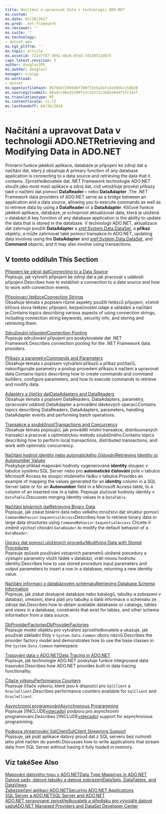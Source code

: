 ```yaml
---
title: Načítání a upravovat Data v technologii ADO.NET
ms.custom: ''
ms.date: 03/30/2017
ms.prod: .net-framework
ms.reviewer: ''
ms.suite: ''
ms.technology:
- dotnet-ado
ms.tgt_pltfrm: ''
ms.topic: article
ms.assetid: 722e7f87-3691-46c6-87e8-7d159722d675
caps.latest.revision: 5
author: douglaslMS
ms.author: douglasl
manager: craigg
ms.workload:
- dotnet
ms.openlocfilehash: 05760e7295606f700f72e5a3af14e395bcc5d820
ms.sourcegitcommit: 86adcc06e35390f13c1e372c36d2e044f1fc31ef
ms.translationtype: MT
ms.contentlocale: cs-CZ
ms.lasthandoff: 04/26/2018
---
```

# <a name="retrieving-and-modifying-data-in-adonet"></a><span data-ttu-id="c112c-102">Načítání a upravovat Data v technologii ADO.NET</span><span class="sxs-lookup"><span data-stu-id="c112c-102">Retrieving and Modifying Data in ADO.NET</span></span>
<span data-ttu-id="c112c-103">Primární funkce jakékoli aplikace, databáze je připojení ke zdroji dat a načítání dat, který ji obsahuje.</span><span class="sxs-lookup"><span data-stu-id="c112c-103">A primary function of any database application is connecting to a data source and retrieving the data that it contains.</span></span> <span data-ttu-id="c112c-104">Zprostředkovatele dat .NET Framework technologie ADO.NET sloužit jako most mezi aplikace a zdroj dat, což umožňuje provést příkazy také o načtení dat pomocí **DataReader –** nebo **DataAdapter** .</span><span class="sxs-lookup"><span data-stu-id="c112c-104">The .NET Framework data providers of ADO.NET serve as a bridge between an application and a data source, allowing you to execute commands as well as to retrieve data by using a **DataReader** or a **DataAdapter**.</span></span> <span data-ttu-id="c112c-105">Klíčové funkce jakékoli aplikace, databáze, je schopnost aktualizovat data, která je uložená v databázi.</span><span class="sxs-lookup"><span data-stu-id="c112c-105">A key function of any database application is the ability to update the data that is stored in the database.</span></span> <span data-ttu-id="c112c-106">V technologii ADO.NET, aktualizace dat zahrnuje použití **DataAdapter** a <xref:System.Data.DataSet>, a **příkaz** objekty; a může zahrnovat také pomocí transakce.</span><span class="sxs-lookup"><span data-stu-id="c112c-106">In ADO.NET, updating data involves using the **DataAdapter** and <xref:System.Data.DataSet>, and **Command** objects; and it may also involve using transactions.</span></span>  
  
## <a name="in-this-section"></a><span data-ttu-id="c112c-107">V tomto oddílu</span><span class="sxs-lookup"><span data-stu-id="c112c-107">In This Section</span></span>  
 [<span data-ttu-id="c112c-108">Připojení ke zdroji dat</span><span class="sxs-lookup"><span data-stu-id="c112c-108">Connecting to a Data Source</span></span>](../../../../docs/framework/data/adonet/connecting-to-a-data-source.md)  
 <span data-ttu-id="c112c-109">Popisuje, jak vytvořit připojení ke zdroji dat a jak pracovat s události připojení.</span><span class="sxs-lookup"><span data-stu-id="c112c-109">Describes how to establish a connection to a data source and how to work with connection events.</span></span>  
  
 [<span data-ttu-id="c112c-110">Připojovací řetězce</span><span class="sxs-lookup"><span data-stu-id="c112c-110">Connection Strings</span></span>](../../../../docs/framework/data/adonet/connection-strings.md)  
 <span data-ttu-id="c112c-111">Obsahuje témata s popisem různé aspekty použití řetězců připojení, včetně klíčová slova řetězec připojení, bezpečnostní údaje a ukládání a načítání je.</span><span class="sxs-lookup"><span data-stu-id="c112c-111">Contains topics describing various aspects of using connection strings, including connection string keywords, security info, and storing and retrieving them.</span></span>  
  
 [<span data-ttu-id="c112c-112">Sdružování připojení</span><span class="sxs-lookup"><span data-stu-id="c112c-112">Connection Pooling</span></span>](../../../../docs/framework/data/adonet/connection-pooling.md)  
 <span data-ttu-id="c112c-113">Popisuje sdružování připojení pro poskytovatele dat .NET Framework.</span><span class="sxs-lookup"><span data-stu-id="c112c-113">Describes connection pooling for the .NET Framework data providers.</span></span>  
  
 [<span data-ttu-id="c112c-114">Příkazy a parametry</span><span class="sxs-lookup"><span data-stu-id="c112c-114">Commands and Parameters</span></span>](../../../../docs/framework/data/adonet/commands-and-parameters.md)  
 <span data-ttu-id="c112c-115">Obsahuje témata s popisem vytváření příkazů a příkaz počítačů, nakonfigurujte parametry a postup provedení příkazu k načtení a upravovat data.</span><span class="sxs-lookup"><span data-stu-id="c112c-115">Contains topics describing how to create commands and command builders, configure parameters, and how to execute commands to retrieve and modify data.</span></span>  
  
 [<span data-ttu-id="c112c-116">Adaptéry a čtečky dat</span><span class="sxs-lookup"><span data-stu-id="c112c-116">DataAdapters and DataReaders</span></span>](../../../../docs/framework/data/adonet/dataadapters-and-datareaders.md)  
 <span data-ttu-id="c112c-117">Obsahuje témata s popisem DataReaders, DataAdapters, parametry, zpracování událostí DataAdapter a provádění dávkových operací.</span><span class="sxs-lookup"><span data-stu-id="c112c-117">Contains topics describing DataReaders, DataAdapters, parameters, handling DataAdapter events and performing batch operations.</span></span>  
  
 [<span data-ttu-id="c112c-118">Transakce a souběžnost</span><span class="sxs-lookup"><span data-stu-id="c112c-118">Transactions and Concurrency</span></span>](../../../../docs/framework/data/adonet/transactions-and-concurrency.md)  
 <span data-ttu-id="c112c-119">Obsahuje témata popisující, jak provádět místní transakce, distribuovaných transakcí a pracovat s optimistickou metodu souběžného.</span><span class="sxs-lookup"><span data-stu-id="c112c-119">Contains topics describing how to perform local transactions, distributed transactions, and work with optimistic concurrency.</span></span>  
  
 [<span data-ttu-id="c112c-120">Načítání hodnot identity nebo automatického číslování</span><span class="sxs-lookup"><span data-stu-id="c112c-120">Retrieving Identity or Autonumber Values</span></span>](../../../../docs/framework/data/adonet/retrieving-identity-or-autonumber-values.md)  
 <span data-ttu-id="c112c-121">Poskytuje příklad mapování hodnoty vygenerované **identity** sloupec v tabulce systému SQL Server nebo pro **automatické číslování** pole v tabulce Microsoft Access ke sloupci vloženého řádku v tabulce.</span><span class="sxs-lookup"><span data-stu-id="c112c-121">Provides an example of mapping the values generated for an **identity** column in a SQL Server table or for an **Autonumber** field in a Microsoft Access table, to a column of an inserted row in a table.</span></span> <span data-ttu-id="c112c-122">Popisuje slučovat hodnoty identity v `DataTable`.</span><span class="sxs-lookup"><span data-stu-id="c112c-122">Discusses merging identity values in a `DataTable`.</span></span>  
  
 [<span data-ttu-id="c112c-123">Načítání binárních dat</span><span class="sxs-lookup"><span data-stu-id="c112c-123">Retrieving Binary Data</span></span>](../../../../docs/framework/data/adonet/retrieving-binary-data.md)  
 <span data-ttu-id="c112c-124">Popisuje, jak získat binární data nebo velkého množství dat struktur pomocí `CommandBehavior`.`SequentialAccess`</span><span class="sxs-lookup"><span data-stu-id="c112c-124">Describes how to retrieve binary data or large data structures using `CommandBehavior`.`SequentialAccess`</span></span> <span data-ttu-id="c112c-125">Chcete-li změnit výchozí chování `DataReader`.</span><span class="sxs-lookup"><span data-stu-id="c112c-125">to modify the default behavior of a `DataReader`.</span></span>  
  
 [<span data-ttu-id="c112c-126">Úpravy dat pomocí uložených procedur</span><span class="sxs-lookup"><span data-stu-id="c112c-126">Modifying Data with Stored Procedures</span></span>](../../../../docs/framework/data/adonet/modifying-data-with-stored-procedures.md)  
 <span data-ttu-id="c112c-127">Popisuje způsob používání vstupních parametrů uložené procedury a výstupní parametry vložit řádek v databázi, vrátí novou hodnotu identity.</span><span class="sxs-lookup"><span data-stu-id="c112c-127">Describes how to use stored procedure input parameters and output parameters to insert a row in a database, returning a new identity value.</span></span>  
  
 [<span data-ttu-id="c112c-128">Načítání informací o databázovém schématu</span><span class="sxs-lookup"><span data-stu-id="c112c-128">Retrieving Database Schema Information</span></span>](../../../../docs/framework/data/adonet/retrieving-database-schema-information.md)  
 <span data-ttu-id="c112c-129">Popisuje, jak získat dostupné databáze nebo katalogů, tabulky a zobrazení v databázi, omezení, která platí pro tabulky a další informace o schématu ze zdroje dat.</span><span class="sxs-lookup"><span data-stu-id="c112c-129">Describes how to obtain available databases or catalogs, tables and views in a database, constraints that exist for tables, and other schema information from a data source.</span></span>  
  
 [<span data-ttu-id="c112c-130">DbProviderFactories</span><span class="sxs-lookup"><span data-stu-id="c112c-130">DbProviderFactories</span></span>](../../../../docs/framework/data/adonet/dbproviderfactories.md)  
 <span data-ttu-id="c112c-131">Popisuje model objektu pro vytváření zprostředkovatele a ukazuje, jak používat základní třídy v `System.Data.Common` oboru názvů.</span><span class="sxs-lookup"><span data-stu-id="c112c-131">Describes the provider factory model and demonstrates how to use the base classes in the `System.Data.Common` namespace.</span></span>  
  
 [<span data-ttu-id="c112c-132">Trasování data v ADO.NET</span><span class="sxs-lookup"><span data-stu-id="c112c-132">Data Tracing in ADO.NET</span></span>](../../../../docs/framework/data/adonet/data-tracing.md)  
 <span data-ttu-id="c112c-133">Popisuje, jak technologie ADO.NET poskytuje funkce integrované data trasování.</span><span class="sxs-lookup"><span data-stu-id="c112c-133">Describes how ADO.NET provides built-in data tracing functionality.</span></span>  
  
 [<span data-ttu-id="c112c-134">Čítače výkonu</span><span class="sxs-lookup"><span data-stu-id="c112c-134">Performance Counters</span></span>](../../../../docs/framework/data/adonet/performance-counters.md)  
 <span data-ttu-id="c112c-135">Popisuje čítače výkonu, které jsou k dispozici pro `SqlClient` a `OracleClient`.</span><span class="sxs-lookup"><span data-stu-id="c112c-135">Describes performance counters available for `SqlClient` and `OracleClient`.</span></span>  
  
 [<span data-ttu-id="c112c-136">Asynchronní programování</span><span class="sxs-lookup"><span data-stu-id="c112c-136">Asynchronous Programming</span></span>](../../../../docs/framework/data/adonet/asynchronous-programming.md)  
 <span data-ttu-id="c112c-137">Popisuje [!INCLUDE[vstecado](../../../../includes/vstecado-md.md)] podporu pro asynchronní programování.</span><span class="sxs-lookup"><span data-stu-id="c112c-137">Describes [!INCLUDE[vstecado](../../../../includes/vstecado-md.md)] support for asynchronous programming.</span></span>  
  
 [<span data-ttu-id="c112c-138">Podpora streamování SqlClient</span><span class="sxs-lookup"><span data-stu-id="c112c-138">SqlClient Streaming Support</span></span>](../../../../docs/framework/data/adonet/sqlclient-streaming-support.md)  
 <span data-ttu-id="c112c-139">Popisuje, jak psát aplikace datový proud dat z SQL serveru bez nutnosti jeho plně načten do paměti.</span><span class="sxs-lookup"><span data-stu-id="c112c-139">Discusses how to write applications that stream data from SQL Server without having it fully loaded in memory.</span></span>  
  
## <a name="see-also"></a><span data-ttu-id="c112c-140">Viz také</span><span class="sxs-lookup"><span data-stu-id="c112c-140">See Also</span></span>  
 [<span data-ttu-id="c112c-141">Mapování datového typu v ADO.NET</span><span class="sxs-lookup"><span data-stu-id="c112c-141">Data Type Mappings in ADO.NET</span></span>](../../../../docs/framework/data/adonet/data-type-mappings-in-ado-net.md)  
 [<span data-ttu-id="c112c-142">Datové sady, datové tabulky a datová zobrazení</span><span class="sxs-lookup"><span data-stu-id="c112c-142">DataSets, DataTables, and DataViews</span></span>](../../../../docs/framework/data/adonet/dataset-datatable-dataview/index.md)  
 [<span data-ttu-id="c112c-143">Zabezpečení aplikací ADO.NET</span><span class="sxs-lookup"><span data-stu-id="c112c-143">Securing ADO.NET Applications</span></span>](../../../../docs/framework/data/adonet/securing-ado-net-applications.md)  
 [<span data-ttu-id="c112c-144">SQL Server a ADO.NET</span><span class="sxs-lookup"><span data-stu-id="c112c-144">SQL Server and ADO.NET</span></span>](../../../../docs/framework/data/adonet/sql/index.md)  
 [<span data-ttu-id="c112c-145">ADO.NET spravované zprostředkovatelé a středisku pro vývojáře datové sady</span><span class="sxs-lookup"><span data-stu-id="c112c-145">ADO.NET Managed Providers and DataSet Developer Center</span></span>](http://go.microsoft.com/fwlink/?LinkId=217917)
